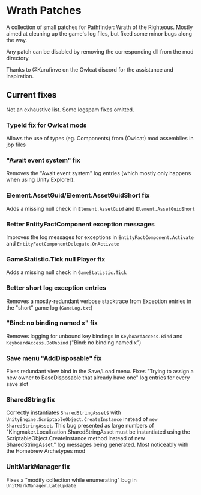 # Wrath Patches

A collection of small patches for Pathfinder: Wrath of the Righteous. Mostly aimed at cleaning up the
game's log files, but fixed some minor bugs along the way.

Any patch can be disabled by removing the corresponding dll from the mod directory.

Thanks to @Kurufinve on the Owlcat discord for the assistance and inspiration.

## Current fixes

Not an exhaustive list. Some logspam fixes omitted.

### TypeId fix for Owlcat mods

Allows the use of types (eg. Components) from (Owlcat) mod assemblies in jbp files

### "Await event system" fix

Removes the "Await event system" log entries (which mostly only happens when using Unity Explorer).

### Element.AssetGuid/Element.AssetGuidShort fix

Adds a missing null check in `Element.AssetGuid` and `Element.AssetGuidShort`

### Better EntityFactComponent exception messages

Improves the log messages for exceptions in `EntityFactComponent.Activate` and
`EntityFactComponentDelegate.OnActivate`

### GameStatistic.Tick null Player fix

Adds a missing null check in `GameStatistic.Tick`

### Better short log exception entries

Removes a mostly-redundant verbose stacktrace from Exception entries in the "short" game log (`GameLog.txt`)

### "Bind: no binding named x" fix

Removes logging for unbound key bindings in `KeyboardAccess.Bind` and `KeyboardAccess.DoUnbind`
("Bind: no binding named x")

### Save menu "AddDisposable" fix

Fixes redundant view bind in the Save/Load menu. Fixes "Trying to assign a new owner to 
BaseDisposable that already have one" log entries for every save slot

### SharedString fix

Correctly instantiates `SharedStringAsset`s with `UnityEngine.ScriptableObject.CreateInstance` 
instead of `new SharedStringAsset`. This bug presented as large numbers of  
"Kingmaker.Localization.SharedStringAsset must be instantiated using the ScriptableObject.CreateInstance method instead of new SharedStringAsset."
log messages being generated. Most noticeably with the Homebrew Archetypes mod

### UnitMarkManager fix

Fixes a "modify collection while enumerating" bug in `UnitMarkManager.LateUpdate`
